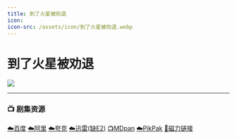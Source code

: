 ```yaml
---
title: 到了火星被劝退
icon:
icon-src: /assets/icon/到了火星被劝退.webp
---
```

# 到了火星被劝退

![](/assets/image/%E5%88%B0%E4%BA%86%E7%81%AB%E6%98%9F%E8%A2%AB%E5%8A%9D%E9%80%80.jpg)

* * *

### 📺 剧集资源 <Badge type="warning" text="漫迪MDsub" />

[☁️百度](https://pan.baidu.com/s/1_hbolNgsLYP54R9wecLxDA?pwd=brmi) [☁️阿里](https://www.alipan.com/s/cfbWo26ExPn) [☁️夸克](https://pan.quark.cn/s/050a403bd7e1) [☁️迅雷(缺E2)](https://pan.xunlei.com/s/VNnh8FPw95sz6Xth82u_CocnA1?pwd=pv8s#) [📺MDpan](https://pan.mdsub.top/%E5%88%B0%E4%BA%86%E7%81%AB%E6%98%9F%E8%A2%AB%E5%8A%9D%E9%80%80/S1/) [☁️PikPak](https://mypikpak.com/s/VNmWa_RHmCE_NoqgzYSNi5zFo1) [🧲磁力链接](magnet:?xt=urn:btih:c4e56a84625bae2725a600c50756159822d7417e)
